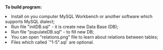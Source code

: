 **To build program:**

<li> Install on you computer MySQL Workbench or another software which supports MySQL dialect;</li>
<li> Run file "initDB.sql" - it is create new Data Base (DB);</li>
<li> Run file "pupulateDB.sql" - to fill new DB;</li>
<li> You can open "relations.png" file to learn about relations between tables;</li>
<li> Files which called `"1-5".sql` are optional.</li>

